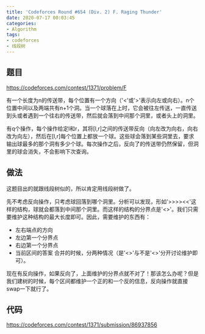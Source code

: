 ```yaml
---
title: 'Codeforces Round #654 (Div. 2) F. Raging Thunder'
date: 2020-07-17 00:03:45
categories:
- Algorithm
tags:
- codeforces
- 线段树
---
```


## 题目

https://codeforces.com/contest/1371/problem/F

有一个长度为n的传送带，每个位置有一个方向（'<'或'>'表示向左或向右）。n个位置中间以及两端共有n+1个洞。当一个球落在上时，它会被往左传送，一直传送到头或者遇到一个往右的传送带，然后就会落到中间那个洞里，或者头上的洞里。

有q个操作，每个操作给定l和r，其将[l,r]之间的传送带反向（向左改为向右，向右改为向左），然后在[l,r]每个位置上都放一个球。这些球会落到某些洞里去，要求输出球最多的那个洞有多少个球。每次操作之后，反向了的传送带仍然保留，但洞里的球会消失，不会影响下次查询。

## 做法

这题目出的就跟线段树似的，所以肯定用线段树做了。

先不考虑反向操作，只考虑球回落到哪个洞里。分析可以发现，形如'>>>><<'这样的结构，球就会都落到中间那个洞里。而这样的结构的分界点是'<>'。我们只需要维护这种结构的最大长度即可。因此，需要维护的东西有：
- 左右端点的方向
- 左边第一个分界点
- 右边第一个分界点
- 当前区间的答案
合并的时候，分两种情况（是'<>'与不是'<>'分开讨论维护即可）。

现在有反向操作，如果反向了，上面维护的分界点就不对了！那该怎么办呢？但是我们建树的时候，每个区间都维护一个正的和一个反的信息，反向操作就直接swap一下就行了。

## 代码

https://codeforces.com/contest/1371/submission/86937856